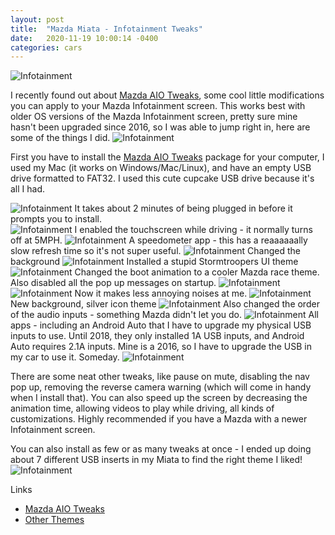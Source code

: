 ```yaml
---
layout: post
title:  "Mazda Miata - Infotainment Tweaks"
date:   2020-11-19 10:00:14 -0400
categories: cars
---
```


![Infotainment](/images/info/17.jpg)

I recently found out about [Mazda AIO Tweaks](https://mazdatweaks.com/), some cool little modifications you can apply to your Mazda Infotainment screen. This works best with older OS versions of the Mazda Infotainment screen, pretty sure mine hasn't been upgraded since 2016, so I was able to jump right in, here are some of the things I did. 
![Infotainment](/images/info/1.jpg)

First you have to install the [Mazda AIO Tweaks](https://mazdatweaks.com/) package for your computer, I used my Mac (it works on Windows/Mac/Linux), and have an empty USB drive formatted to FAT32. I used this cute cupcake USB drive because it's all I had. 

![Infotainment](/images/info/2.jpg)
It takes about 2 minutes of being plugged in before it prompts you to install.  
![Infotainment](/images/info/3.jpg)
I enabled the touchscreen while driving - it normally turns off at 5MPH. 
![Infotainment](/images/info/4.jpg)
A speedometer app - this has a reaaaaaally slow refresh time so it's not super useful. 
![Infotainment](/images/info/8.jpg)
Changed the background
![Infotainment](/images/info/9.jpg)
Installed a stupid Stormtroopers UI theme
![Infotainment](/images/info/12.jpg)
Changed the boot animation to a cooler Mazda race theme. Also disabled all the pop up messages on startup. 
![Infotainment](/images/info/13.jpg)
![Infotainment](/images/info/15.jpg)
Now it makes less annoying noises at me. 
![Infotainment](/images/info/14.jpg)
New background, silver icon theme
![Infotainment](/images/info/17.jpg)
Also changed the order of the audio inputs - something Mazda didn't let you do. 
![Infotainment](/images/info/18.jpg)
All apps - including an Android Auto that I have to upgrade my physical USB inputs to use. Until 2018, they only installed 1A USB inputs, and Android Auto requires 2.1A inputs. Mine is a 2016, so I have to upgrade the USB in my car to use it. Someday. 
![Infotainment](/images/info/19.jpg)

There are some neat other tweaks, like pause on mute, disabling the nav pop up, removing the reverse camera warning (which will come in handy when I install that). You can also speed up the screen by decreasing the animation time, allowing videos to play while driving, all kinds of customizations. Highly recommended if you have a Mazda with a newer Infotainment screen. 

You can also install as few or as many tweaks at once - I ended up doing about 7 different USB inserts in my Miata to find the right theme I liked! 
![Infotainment](/images/info/20.png)

Links
* [Mazda AIO Tweaks](https://mazdatweaks.com/)
* [Other Themes](http://www.pellissier.ch/MZD/list_theme.php)
